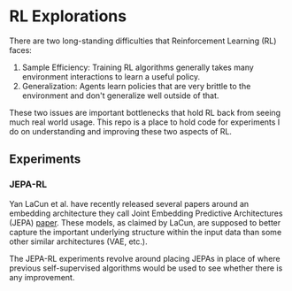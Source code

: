 # RL Explorations

There are two long-standing difficulties that Reinforcement Learning (RL) faces:

1. Sample Efficiency: Training RL algorithms generally takes many environment interactions to learn a useful policy.
1. Generalization: Agents learn policies that are very brittle to the environment and don't generalize well outside of that.

These two issues are important bottlenecks that hold RL back from seeing much real world usage. This repo is a place to
hold code for experiments I do on understanding and improving these two aspects of RL.

## Experiments
### JEPA-RL
Yan LaCun et al. have recently released several papers around an embedding architecture they call Joint Embedding
Predictive Architectures (JEPA) [paper](https://ai.meta.com/research/publications/revisiting-feature-prediction-for-learning-visual-representations-from-video/).
These models, as claimed by LaCun, are supposed to better capture the important underlying structure within the
input data than some other similar architectures (VAE, etc.).

The JEPA-RL experiments revolve around placing JEPAs in place of where previous self-supervised algorithms would
be used to see whether there is any improvement.
